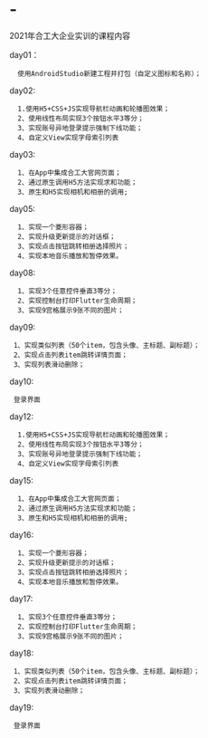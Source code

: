 # -
2021年合工大企业实训的课程内容

day01：
      
      使用AndroidStudio新建工程并打包（自定义图标和名称）；

day02:

      1.使用H5+CSS+JS实现导航栏动画和轮播图效果；
      2、使用线性布局实现3个按钮水平3等分；
      3、实现账号异地登录提示强制下线功能；
      4、自定义View实现字母索引列表
      
day03:

      1、在App中集成合工大官网页面；
      2、通过原生调用H5方法实现求和功能； 
      3、原生和H5实现相机和相册的调用;
      
day05:
      
      1、实现一个菱形容器；
      2、实现升级更新提示的对话框；  
      3、实现点击按钮跳转相册选择照片；  
      4、实现本地音乐播放和暂停效果。

day08:

      1、实现3个任意控件垂直3等分；
      2、实现控制台打印Flutter生命周期；
      3、实现9宫格展示9张不同的图片；
      
day09:

     1、实现类似列表（50个item，包含头像、主标题、副标题）；
     2、实现点击列表item跳转详情页面；
     3、实现列表滑动删除；

day10:
     
     登录界面
     
day12:

      1.使用H5+CSS+JS实现导航栏动画和轮播图效果；
      2、使用线性布局实现3个按钮水平3等分；
      3、实现账号异地登录提示强制下线功能；
      4、自定义View实现字母索引列表
      
day15:

      1、在App中集成合工大官网页面；
      2、通过原生调用H5方法实现求和功能； 
      3、原生和H5实现相机和相册的调用;
      
day16:
      
      1、实现一个菱形容器；
      2、实现升级更新提示的对话框；  
      3、实现点击按钮跳转相册选择照片；  
      4、实现本地音乐播放和暂停效果。

day17:

      1、实现3个任意控件垂直3等分；
      2、实现控制台打印Flutter生命周期；
      3、实现9宫格展示9张不同的图片；
      
day18:

     1、实现类似列表（50个item，包含头像、主标题、副标题）；
     2、实现点击列表item跳转详情页面；
     3、实现列表滑动删除；

day19:
     
     登录界面     
     
     
     
